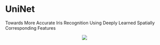 # UniNet
Towards More Accurate Iris Recognition Using Deeply Learned Spatially Corresponding Features

<div align='center'>
    <img src= 'https://github.com/Mingqi-Yuan/UniNet/blob/master/reference/uninet.png'>
</div>
